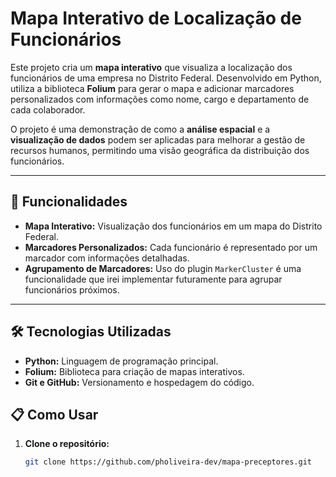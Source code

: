 # Mapa Interativo de Localização de Funcionários

Este projeto cria um **mapa interativo** que visualiza a localização dos funcionários de uma empresa no Distrito Federal. Desenvolvido em Python, utiliza a biblioteca **Folium** para gerar o mapa e adicionar marcadores personalizados com informações como nome, cargo e departamento de cada colaborador.

O projeto é uma demonstração de como a **análise espacial** e a **visualização de dados** podem ser aplicadas para melhorar a gestão de recursos humanos, permitindo uma visão geográfica da distribuição dos funcionários.

---

## 🚀 Funcionalidades

- **Mapa Interativo:** Visualização dos funcionários em um mapa do Distrito Federal.
- **Marcadores Personalizados:** Cada funcionário é representado por um marcador com informações detalhadas.
- **Agrupamento de Marcadores:** Uso do plugin `MarkerCluster` é uma funcionalidade que irei implementar futuramente para agrupar funcionários próximos.

---

## 🛠️ Tecnologias Utilizadas

- **Python:** Linguagem de programação principal.
- **Folium:** Biblioteca para criação de mapas interativos.
- **Git e GitHub:** Versionamento e hospedagem do código.
  
## 📋 Como Usar

1. **Clone o repositório:**
   ```bash
   git clone https://github.com/pholiveira-dev/mapa-preceptores.git
